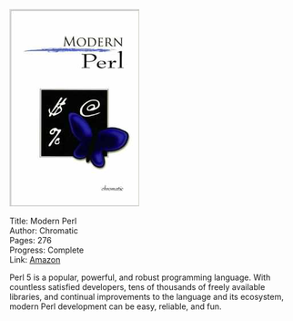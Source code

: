 ![Book cover](cover.jpg)

Title: Modern Perl<br>
Author: Chromatic<br>
Pages:    276<br>
Progress:  Complete<br>
Link: [Amazon](http://www.amazon.com/Modern-Perl-Chromatic/dp/0977920151)<br>

Perl 5 is a popular, powerful, and robust programming language. With countless satisfied developers, tens of thousands of freely available libraries, and continual improvements to the language and its ecosystem, modern Perl development can be easy, reliable, and fun.
